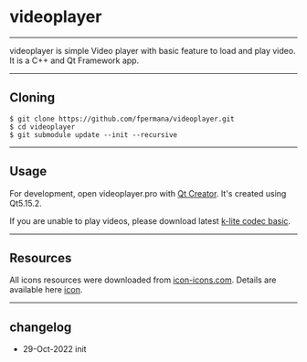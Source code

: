 # videoplayer
----

videoplayer is simple Video player with basic feature to load and play video. It is a C++ and Qt Framework app.

----
## Cloning
    $ git clone https://github.com/fpermana/videoplayer.git
    $ cd videoplayer
    $ git submodule update --init --recursive

----
## Usage
For development, open videoplayer.pro with [Qt Creator](https://www.qt.io/download). It's created using Qt5.15.2.

If you are unable to play videos, please download latest [k-lite codec basic](https://codecguide.com/download_k-lite_codec_pack_basic.htm).

----
## Resources
All icons resources were downloaded from [icon-icons.com](https://icon-icons.com/). Details are available here [icon](https://github.com/fpermana/videoplayer/tree/master/icon).

----
## changelog
* 29-Oct-2022 init
